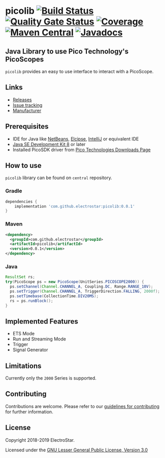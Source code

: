 picolib [![Build Status](https://travis-ci.com/ElectroStar/picolib.svg?branch=master)](https://travis-ci.com/ElectroStar/picolib) [![Quality Gate Status](https://sonarcloud.io/api/project_badges/measure?project=com.github.electrostar%3Apicolib&metric=alert_status)](https://sonarcloud.io/dashboard?id=com.github.electrostar%3Apicolib) [![Coverage](https://sonarcloud.io/api/project_badges/measure?project=com.github.electrostar%3Apicolib&metric=coverage)](https://sonarcloud.io/dashboard?id=com.github.electrostar%3Apicolib) [![Maven Central](https://maven-badges.herokuapp.com/maven-central/com.github.electrostar/picolib/badge.svg)](https://search.maven.org/#search%7Cgav%7C1%7Cg%3A"com.github.electrostar"%20AND%20a%3A"picolib") [![Javadocs](https://www.javadoc.io/badge/com.github.electrostar/picolib.svg)](https://www.javadoc.io/doc/com.github.electrostar/picolib)
=========

Java Library to use Pico Technology's PicoScopes
---------------------
`picolib` provides an easy to use interface to interact with a PicoScope.

Links
-----

* [Releases](https://github.com/ElectroStar/picolib/releases)
* [Issue tracking](https://github.com/ElectroStar/picolib/issues)
* [Manufacturer](https://www.picotech.com/products/oscilloscope)

Prerequisites
--------
* IDE for Java like [NetBeans](https://netbeans.org/), [Elcipse](https://www.eclipse.org/), [IntelliJ](https://www.jetbrains.com/idea/) or equivalent IDE
* [Java SE Development Kit 8](https://www.oracle.com/technetwork/java/javase/overview/index.html) or later
* Installed PicoSDK driver from [Pico Technologies Downloads Page](https://www.picotech.com/downloads)

How to use
--------

`picolib` library can be found on `central` repository.

### Gradle

```groovy
dependencies {
    implementation 'com.github.electrostar:picolib:0.0.1'
}
```

### Maven
```xml
<dependency>
  <groupId>com.github.electrostar</groupId>
  <artifactId>picolib</artifactId>
  <version>0.0.1</version>
</dependency>
```

### Java
```java
ResultSet rs;
try(PicoScope ps = new PicoScope(UnitSeries.PICOSCOPE2000)) {
  ps.setChannel(Channel.CHANNEL_A, Coupling.DC, Range.RANGE_10V);
  ps.setTrigger(Channel.CHANNEL_A, TriggerDirection.FALLING, 2000f);
  ps.setTimebase(CollectionTime.DIV20MS);
  rs = ps.runBlock();
}
```
Implemented Features
--------
* ETS Mode
* Run and Streaming Mode
* Trigger
* Signal Generator

Limitations
-------
Currently only the `2000` Series is supported.

Contributing
-------
Contributions are welcome. Please refer to our [guidelines for contributing](CONTRIBUTING.md) for further information.

License
-------

Copyright 2018-2019 ElectroStar.

Licensed under the [GNU Lesser General Public License, Version 3.0](https://www.gnu.org/licenses/lgpl.txt)
